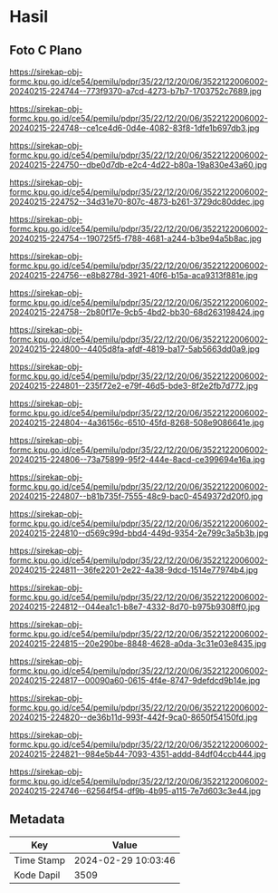 # Hasil

## Foto C Plano

https://sirekap-obj-formc.kpu.go.id/ce54/pemilu/pdpr/35/22/12/20/06/3522122006002-20240215-224744--773f9370-a7cd-4273-b7b7-1703752c7689.jpg

https://sirekap-obj-formc.kpu.go.id/ce54/pemilu/pdpr/35/22/12/20/06/3522122006002-20240215-224748--ce1ce4d6-0d4e-4082-83f8-1dfe1b697db3.jpg

https://sirekap-obj-formc.kpu.go.id/ce54/pemilu/pdpr/35/22/12/20/06/3522122006002-20240215-224750--dbe0d7db-e2c4-4d22-b80a-19a830e43a60.jpg

https://sirekap-obj-formc.kpu.go.id/ce54/pemilu/pdpr/35/22/12/20/06/3522122006002-20240215-224752--34d31e70-807c-4873-b261-3729dc80ddec.jpg

https://sirekap-obj-formc.kpu.go.id/ce54/pemilu/pdpr/35/22/12/20/06/3522122006002-20240215-224754--190725f5-f788-4681-a244-b3be94a5b8ac.jpg

https://sirekap-obj-formc.kpu.go.id/ce54/pemilu/pdpr/35/22/12/20/06/3522122006002-20240215-224756--e8b8278d-3921-40f6-b15a-aca9313f881e.jpg

https://sirekap-obj-formc.kpu.go.id/ce54/pemilu/pdpr/35/22/12/20/06/3522122006002-20240215-224758--2b80f17e-9cb5-4bd2-bb30-68d263198424.jpg

https://sirekap-obj-formc.kpu.go.id/ce54/pemilu/pdpr/35/22/12/20/06/3522122006002-20240215-224800--4405d8fa-afdf-4819-ba17-5ab5663dd0a9.jpg

https://sirekap-obj-formc.kpu.go.id/ce54/pemilu/pdpr/35/22/12/20/06/3522122006002-20240215-224801--235f72e2-e79f-46d5-bde3-8f2e2fb7d772.jpg

https://sirekap-obj-formc.kpu.go.id/ce54/pemilu/pdpr/35/22/12/20/06/3522122006002-20240215-224804--4a36156c-6510-45fd-8268-508e9086641e.jpg

https://sirekap-obj-formc.kpu.go.id/ce54/pemilu/pdpr/35/22/12/20/06/3522122006002-20240215-224806--73a75899-95f2-444e-8acd-ce399694e16a.jpg

https://sirekap-obj-formc.kpu.go.id/ce54/pemilu/pdpr/35/22/12/20/06/3522122006002-20240215-224807--b81b735f-7555-48c9-bac0-4549372d20f0.jpg

https://sirekap-obj-formc.kpu.go.id/ce54/pemilu/pdpr/35/22/12/20/06/3522122006002-20240215-224810--d569c99d-bbd4-449d-9354-2e799c3a5b3b.jpg

https://sirekap-obj-formc.kpu.go.id/ce54/pemilu/pdpr/35/22/12/20/06/3522122006002-20240215-224811--36fe2201-2e22-4a38-9dcd-1514e77974b4.jpg

https://sirekap-obj-formc.kpu.go.id/ce54/pemilu/pdpr/35/22/12/20/06/3522122006002-20240215-224812--044ea1c1-b8e7-4332-8d70-b975b9308ff0.jpg

https://sirekap-obj-formc.kpu.go.id/ce54/pemilu/pdpr/35/22/12/20/06/3522122006002-20240215-224815--20e290be-8848-4628-a0da-3c31e03e8435.jpg

https://sirekap-obj-formc.kpu.go.id/ce54/pemilu/pdpr/35/22/12/20/06/3522122006002-20240215-224817--00090a60-0615-4f4e-8747-9defdcd9b14e.jpg

https://sirekap-obj-formc.kpu.go.id/ce54/pemilu/pdpr/35/22/12/20/06/3522122006002-20240215-224820--de36b11d-993f-442f-9ca0-8650f54150fd.jpg

https://sirekap-obj-formc.kpu.go.id/ce54/pemilu/pdpr/35/22/12/20/06/3522122006002-20240215-224821--984e5b44-7093-4351-addd-84df04ccb444.jpg

https://sirekap-obj-formc.kpu.go.id/ce54/pemilu/pdpr/35/22/12/20/06/3522122006002-20240215-224746--62564f54-df9b-4b95-a115-7e7d603c3e44.jpg


## Metadata

| Key        | Value               |
| ---------- | ------------------- |
| Time Stamp | 2024-02-29 10:03:46 |
| Kode Dapil | 3509                |




